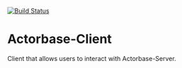 [![Build Status](https://travis-ci.org/ScalateKids/Actorbase-Client.svg?branch=master)](https://travis-ci.org/ScalateKids/Actorbase-Client)

# Actorbase-Client
Client that allows users to interact with Actorbase-Server.
